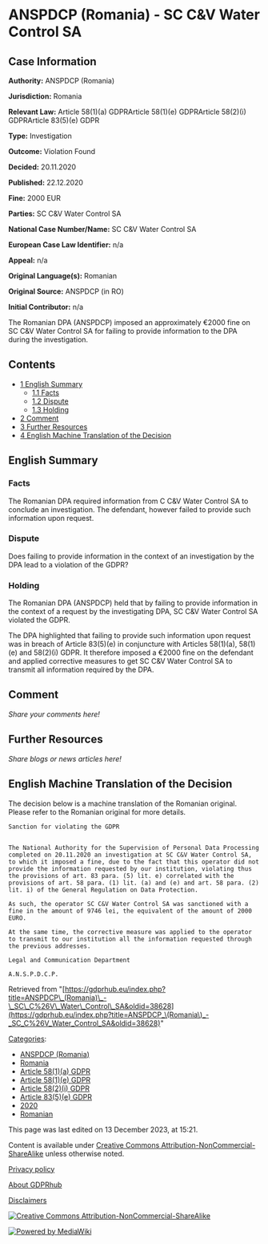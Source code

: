 # ANSPDCP (Romania) - SC C&V Water Control SA

## Case Information

**Authority:** ANSPDCP (Romania)

**Jurisdiction:** Romania

**Relevant Law:** Article 58(1)(a) GDPRArticle 58(1)(e) GDPRArticle 58(2)(i) GDPRArticle 83(5)(e) GDPR

**Type:** Investigation

**Outcome:** Violation Found

**Decided:** 20.11.2020

**Published:** 22.12.2020

**Fine:** 2000 EUR

**Parties:** SC C&V Water Control SA

**National Case Number/Name:** SC C&V Water Control SA

**European Case Law Identifier:** n/a

**Appeal:** n/a

**Original Language(s):** Romanian

**Original Source:** ANSPDCP (in RO)

**Initial Contributor:** n/a

The Romanian DPA (ANSPDCP) imposed an approximately €2000 fine on SC C&V Water Control SA for failing to provide information to the DPA during the investigation.

## Contents

*   [1 English Summary](#English_Summary)
    *   [1.1 Facts](#Facts)
    *   [1.2 Dispute](#Dispute)
    *   [1.3 Holding](#Holding)
*   [2 Comment](#Comment)
*   [3 Further Resources](#Further_Resources)
*   [4 English Machine Translation of the Decision](#English_Machine_Translation_of_the_Decision)

## English Summary

### Facts

The Romanian DPA required information from C C&V Water Control SA to conclude an investigation. The defendant, however failed to provide such information upon request.

### Dispute

Does failing to provide information in the context of an investigation by the DPA lead to a violation of the GDPR?

### Holding

The Romanian DPA (ANSPDCP) held that by failing to provide information in the context of a request by the investigating DPA, SC C&V Water Control SA violated the GDPR.

The DPA highlighted that failing to provide such information upon request was in breach of Article 83(5)(e) in conjuncture with Articles 58(1)(a), 58(1)(e) and 58(2)(i) GDPR. It therefore imposed a €2000 fine on the defendant and applied corrective measures to get SC C&V Water Control SA to transmit all information required by the DPA.

## Comment

_Share your comments here!_

## Further Resources

_Share blogs or news articles here!_

## English Machine Translation of the Decision

The decision below is a machine translation of the Romanian original. Please refer to the Romanian original for more details.

```
Sanction for violating the GDPR
 

The National Authority for the Supervision of Personal Data Processing completed on 20.11.2020 an investigation at SC C&V Water Control SA, to which it imposed a fine, due to the fact that this operator did not provide the information requested by our institution, violating thus the provisions of art. 83 para. (5) lit. e) correlated with the provisions of art. 58 para. (1) lit. (a) and (e) and art. 58 para. (2) lit. i) of the General Regulation on Data Protection.

As such, the operator SC C&V Water Control SA was sanctioned with a fine in the amount of 9746 lei, the equivalent of the amount of 2000 EURO.

At the same time, the corrective measure was applied to the operator to transmit to our institution all the information requested through the previous addresses.

Legal and Communication Department

A.N.S.P.D.C.P. 

```

Retrieved from "[https://gdprhub.eu/index.php?title=ANSPDCP\_(Romania)\_-\_SC\_C%26V\_Water\_Control\_SA&oldid=38628](https://gdprhub.eu/index.php?title=ANSPDCP_\(Romania\)_-_SC_C%26V_Water_Control_SA&oldid=38628)"

[Categories](/index.php?title=Special:Categories "Special:Categories"):

*   [ANSPDCP (Romania)](/index.php?title=Category:ANSPDCP_\(Romania\) "Category:ANSPDCP (Romania)")
*   [Romania](/index.php?title=Category:Romania "Category:Romania")
*   [Article 58(1)(a) GDPR](/index.php?title=Category:Article_58\(1\)\(a\)_GDPR "Category:Article 58(1)(a) GDPR")
*   [Article 58(1)(e) GDPR](/index.php?title=Category:Article_58\(1\)\(e\)_GDPR "Category:Article 58(1)(e) GDPR")
*   [Article 58(2)(i) GDPR](/index.php?title=Category:Article_58\(2\)\(i\)_GDPR "Category:Article 58(2)(i) GDPR")
*   [Article 83(5)(e) GDPR](/index.php?title=Category:Article_83\(5\)\(e\)_GDPR "Category:Article 83(5)(e) GDPR")
*   [2020](/index.php?title=Category:2020 "Category:2020")
*   [Romanian](/index.php?title=Category:Romanian "Category:Romanian")

This page was last edited on 13 December 2023, at 15:21.

Content is available under [Creative Commons Attribution-NonCommercial-ShareAlike](https://creativecommons.org/licenses/by-nc-sa/4.0/) unless otherwise noted.

[Privacy policy](/index.php?title=GDPRhub:Privacy_policy)

[About GDPRhub](/index.php?title=GDPRhub:About)

[Disclaimers](/index.php?title=GDPRhub:General_disclaimer)

[![Creative Commons Attribution-NonCommercial-ShareAlike](/resources/assets/licenses/cc-by-nc-sa.png)](https://creativecommons.org/licenses/by-nc-sa/4.0/)

[![Powered by MediaWiki](/resources/assets/poweredby_mediawiki_88x31.png)](https://www.mediawiki.org/)